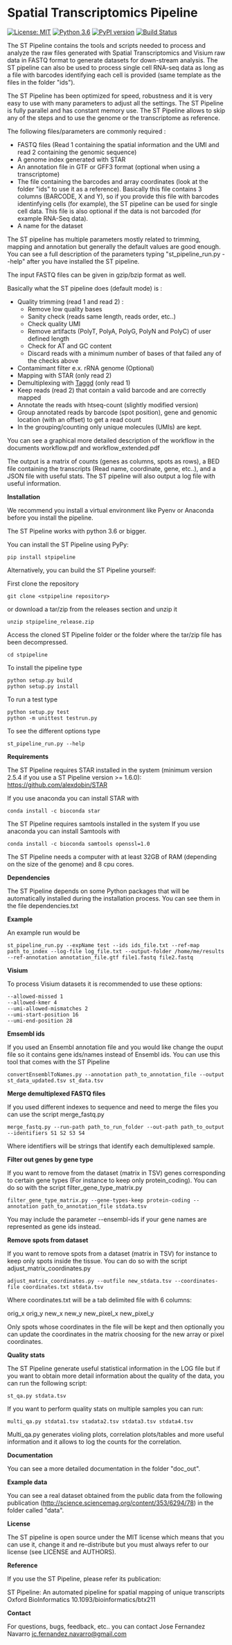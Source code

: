 # Spatial Transcriptomics Pipeline

[![License: MIT](https://img.shields.io/badge/License-MIT-yellow.svg)](https://opensource.org/licenses/MIT)
[![Python 3.6](https://img.shields.io/badge/python-3.6-blue.svg)](https://www.python.org/downloads/release/python-360/)
[![PyPI version](https://badge.fury.io/py/stpipeline.svg)](https://badge.fury.io/py/stpipeline)
[![Build Status](https://travis-ci.org/jfnavarro/st_pipeline.svg?branch=master)](https://travis-ci.org/jfnavarro/st_pipeline)

The ST Pipeline contains the tools and scripts needed to process and analyze the raw 
files generated with Spatial Transcriptomics and Visium raw data in FASTQ format to generate datasets for down-stream analysis. 
The ST pipeline can also be used to process single cell RNA-seq data as long as a 
file with barcodes identifying each cell is provided (same template as the files in the folder "ids").

The ST Pipeline has been optimized for speed, robustness and it is very easy 
to use with many parameters to adjust all the settings.
The ST Pipeline is fully parallel and has constant memory use. 
The ST Pipeline allows to skip any of the steps and to use the genome or the transcriptome as reference. 

The following files/parameters are commonly required :
- FASTQ files (Read 1 containing the spatial information and the UMI and read 2 containing the genomic sequence) 
- A genome index generated with STAR 
- An annotation file in GTF or GFF3 format (optional when using a transcriptome)
- The file containing the barcodes and array coordinates (look at the folder "ids" to use it as a reference). 
Basically this file contains 3 columns (BARCODE, X and Y), so if you provide this 
file with barcodes identinfying cells (for example), the ST pipeline can be used for single cell data. 
This file is also optional if the data is not barcoded (for example RNA-Seq data).
- A name for the dataset

The ST pipeline has multiple parameters mostly related to trimming, mapping and annotation 
but generally the default values are good enough. You can see a full 
description of the parameters typing "st_pipeline_run.py --help" after you have installed the ST pipeline.

The input FASTQ files can be given in gzip/bzip format as well. 

Basically what the ST pipeline does (default mode) is :
- Quality trimming (read 1 and read 2) :
	- Remove low quality bases
	- Sanity check (reads same length, reads order, etc..)
	- Check quality UMI
	- Remove artifacts (PolyT, PolyA, PolyG, PolyN and PolyC) of user defined length
	- Check for AT and GC content
	- Discard reads with a minimum number of bases of that failed any of the checks above
- Contamimant filter e.x. rRNA genome (Optional)
- Mapping with STAR (only read 2)
- Demultiplexing with [Taggd](https://github.com/SpatialTranscriptomicsResearch/taggd) (only read 1)
- Keep reads (read 2) that contain a valid barcode and are correctly mapped
- Annotate the reads with htseq-count (slightly modified version)
- Group annotated reads by barcode (spot position), gene and genomic location (with an offset) to get a read count
- In the grouping/counting only unique molecules (UMIs) are kept. 

You can see a graphical more detailed description of the workflow in the documents workflow.pdf and workflow_extended.pdf

The output is a matrix of counts (genes as columns, spots as rows),
a BED file containing the transcripts (Read name, coordinate, gene, etc..), and a JSON
file with useful stats.
The ST pipeline will also output a log file with useful information.

**Installation**

We recommend you install a virtual environment like Pyenv or Anaconda before you install the pipeline. 

The ST Pipeline works with python 3.6 or bigger.

You can install the ST Pipeline using PyPy:

    pip install stpipeline
 
Alternatively, you can build the ST Pipeline yourself:

First clone the repository 

    git clone <stpipeline repository> 
    
or download a tar/zip from the releases section and unzip it

    unzip stpipeline_release.zip
    
Access the cloned ST Pipeline folder or the folder where the tar/zip file has been decompressed. 

    cd stpipeline

To install the pipeline type 

    python setup.py build
    python setup.py install

To run a test type

    python setup.py test
    python -m unittest testrun.py

To see the different options type 

    st_pipeline_run.py --help
    
**Requirements**

The ST Pipeline requires STAR installed in the system (minimum version 2.5.4 if you use a ST Pipeline version >= 1.6.0):
https://github.com/alexdobin/STAR

If you use anaconda you can install STAR with

    conda install -c bioconda star
    
The ST Pipeline requires samtools installed in the system
If you use anaconda you can install Samtools with

    conda install -c bioconda samtools openssl=1.0

The ST Pipeline needs a computer with at least 32GB of RAM (depending on the size of the genome) and 8 cpu cores. 

**Dependencies** 

The ST Pipeline depends on some Python packages that will
be automatically installed during the installation process. 
You can see them in the file dependencies.txt

**Example**

An example run would be

	st_pipeline_run.py --expName test --ids ids_file.txt --ref-map path_to_index --log-file log_file.txt --output-folder /home/me/results --ref-annotation annotation_file.gtf file1.fastq file2.fastq 

**Visium**

To process Visium datasets it is recommended to use these options:

	--allowed-missed 1
  	--allowed-kmer 4
  	--umi-allowed-mismatches 2
  	--umi-start-position 16
  	--umi-end-position 28

**Emsembl ids**

If you used an Ensembl annotation file and you would like change
the ouput file so it contains gene ids/names instead of Ensembl ids. 
You can use this tool that comes with the ST Pipeline

	convertEnsemblToNames.py --annotation path_to_annotation_file --output st_data_updated.tsv st_data.tsv
	
**Merge demultiplexed FASTQ files**

If you used different indexes to sequence and need to merge the files
you can use the script merge_fastq.py

	merge_fastq.py --run-path path_to_run_folder --out-path path_to_output --identifiers S1 S2 S3 S4
	
Where identifiers will be strings that identify each demultiplexed sample. 

**Filter out genes by gene type**

If you want to remove from the dataset (matrix in TSV) genes corresponding
to certain gene types (For instance to keep only protein_coding). You can do
so with the script filter_gene_type_matrix.py

	filter_gene_type_matrix.py --gene-types-keep protein-coding --annotation path_to_annotation_file stdata.tsv
	
You may include the parameter --ensembl-ids if your gene names are represented as gene ids instead.

**Remove spots from dataset**

If you want to remove spots from a dataset (matrix in TSV) for instance
to keep only spots inside the tissue. You can do so with the script adjust_matrix_coordinates.py

	adjust_matrix_coordinates.py --outfile new_stdata.tsv --coordinates-file coordinates.txt stdata.tsv
	
Where coordinates.txt will be a tab delimited file with 6 columns:

orig_x orig_y new_x new_y new_pixel_x new_pixel_y

Only spots whose coordinates in the file will be kept and then optionally you
can update the coordinates in the matrix choosing for the new array or pixel coordinates.

**Quality stats**

The ST Pipeline generate useful statistical information in the LOG file but if you
want to obtain more detail information about the quality of the data, you can run the following script:

	st_qa.py stdata.tsv 
	
If you want to perform quality stats on multiple samples you can run:

	multi_qa.py stdata1.tsv stadata2.tsv stdata3.tsv stdata4.tsv
	
Multi_qa.py generates violing plots, correlation plots/tables and more useful information and 
it allows to log the counts for the correlation.
	
**Documentation**

You can see a more detailed documentation in the folder "doc_out".

**Example data**

You can see a real dataset obtained from the public data from
the following publication (http://science.sciencemag.org/content/353/6294/78)
in the folder called "data".

**License**

The ST pipeline is open source under the MIT license which means that you can use it, 
change it and re-distribute but you must always refer to our license (see LICENSE and AUTHORS).

**Reference**

If you use the ST Pipeline, please refer its publication: 

ST Pipeline: An automated pipeline for spatial mapping of unique transcripts
Oxford BioInformatics
10.1093/bioinformatics/btx211

**Contact**

For questions, bugs, feedback, etc.. you can contact 
Jose Fernandez Navarro <jc.fernandez.navarro@gmail.com>


